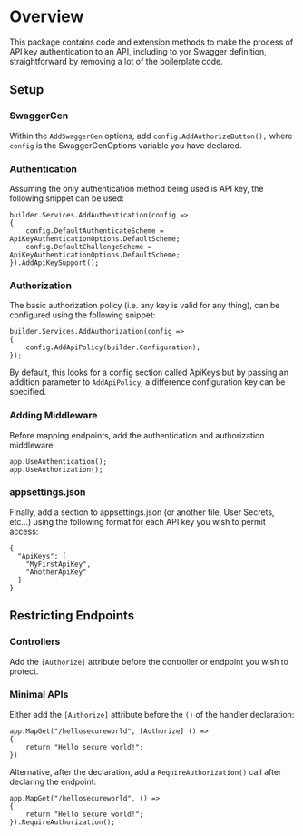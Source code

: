 ﻿# Overview
This package contains code and extension methods to make the process of API key authentication to an API, including to yor Swagger definition, straightforward by removing a lot of the boilerplate code.

## Setup
### SwaggerGen
Within the `AddSwaggerGen` options, add `config.AddAuthorizeButton();` where `config` is the SwaggerGenOptions variable you have declared.

### Authentication
Assuming the only authentication method being used is API key, the following snippet can be used:
```
builder.Services.AddAuthentication(config =>
{
    config.DefaultAuthenticateScheme = ApiKeyAuthenticationOptions.DefaultScheme;
    config.DefaultChallengeScheme = ApiKeyAuthenticationOptions.DefaultScheme;
}).AddApiKeySupport();
```

### Authorization
The basic authorization policy (i.e. any key is valid for any thing), can be configured using the following snippet:
```
builder.Services.AddAuthorization(config =>
{
    config.AddApiPolicy(builder.Configuration);
});
```

By default, this looks for a config section called ApiKeys but by passing an addition parameter to `AddApiPolicy`, a difference configuration key can be specified.

### Adding Middleware
Before mapping endpoints, add the authentication and authorization middleware:
```
app.UseAuthentication();
app.UseAuthorization();
```

### appsettings.json
Finally, add a section to appsettings.json (or another file, User Secrets, etc...) using the following format for each API key you wish to permit access:
```
{
  "ApiKeys": [
    "MyFirstApiKey",
    "AnotherApiKey"
  ]
}
```

## Restricting Endpoints
### Controllers
Add the `[Authorize]` attribute before the controller or endpoint you wish to protect.

### Minimal APIs
Either add the `[Authorize]` attribute before the `()` of the handler declaration:
```
app.MapGet("/hellosecureworld", [Authorize] () =>
{
    return "Hello secure world!";
})
```

Alternative, after the declaration, add a `RequireAuthorization()` call after declaring the endpoint:
```
app.MapGet("/hellosecureworld", () =>
{
    return "Hello secure world!";
}).RequireAuthorization();
```
